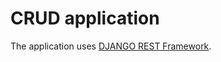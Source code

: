 # CRUD application

The application uses [DJANGO REST Framework](https://www.django-rest-framework.org/). 

